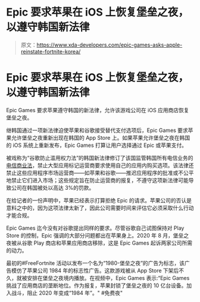# Epic 要求苹果在 iOS 上恢复堡垒之夜，以遵守韩国新法律

> 原文：<https://www.xda-developers.com/epic-games-asks-apple-reinstate-fortnite-korea/>

# Epic 要求苹果在 iOS 上恢复堡垒之夜，以遵守韩国新法律

Epic Games 要求苹果遵守韩国的新法律，允许该游戏公司在 iOS 应用商店恢复堡垒之夜。

继韩国通过一项新法律迫使苹果和谷歌接受替代支付选项后，Epic Games 要求苹果允许堡垒之夜重新出现在韩国的 App Store 上。如果苹果允许堡垒之夜在韩国的 iOS 系统上重新发布，Epic Games 打算让用户选择通过 Epic 或苹果支付。

被戏称为“谷歌防止滥用权力法”的韩国新法律修订了该国监管韩国所有电信业务的[电信商业法](https://www.law.go.kr/lsSc.do?section=&menuId=1&subMenuId=15&tabMenuId=81&eventGubun=060101&query=Telecommunications+Business+Act#undefined)，禁止大型应用标记运营商要求使用自己的应用内购买选项。该法律还禁止这些应用程序市场运营商——如苹果和谷歌——推迟应用程序的批准或不公平地禁止它们进入市场；这些规定旨在防止运营商的报复，不遵守这项新法律可能导致公司在韩国被处以高达 3%的罚款。

在给记者的一份声明中，苹果已经表示打算拒绝 Epic 的请求。苹果公司的否认是意料之中的，因为这项法律太新了，因此公司需要时间来评估它必须采取什么行动才能合规。

Epic Games 迄今没有对谷歌提出同样的要求。尽管谷歌自己试图保持对 Play Store 的控制，Epic 强调的大部分问题都出在苹果身上。2020 年 8 月，堡垒之夜被从谷歌 Play 商店和苹果应用商店移除，这是 Epic Games 起诉两家公司所需的动力。

最初的#FreeFortnite 活动以发布一个名为“1980-堡垒之夜”的广告为标志，该广告模仿了苹果公司 1984 年的标志性广告。这款游戏被从 App Store 下架后不久，就被安排在堡垒之夜境内播放。在视频中，Epic Games 表示:“Epic Games 挑战了应用商店的垄断地位。作为报复，苹果封锁了堡垒之夜的 10 亿台设备。加入战斗，阻止 2020 年变成“1984 年”。" #免费夜"